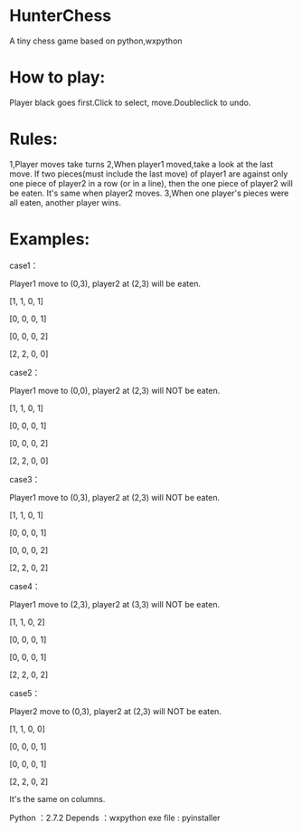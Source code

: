 ﻿HunterChess
===========

A tiny chess game based on python,wxpython


How to play:
===========
Player black goes first.Click to select, move.Doubleclick to undo.


Rules:
===========
1,Player moves take turns
2,When player1 moved,take a look at the last move.
  If two pieces(must include the last move) of player1 are against only one piece of player2 in a row (or in a line),
  then the one piece of player2 will be eaten.
  It's same when player2 moves. 
3,When one player's pieces were all eaten, another player wins.

Examples:
============

case1：

Player1 move to (0,3), player2 at (2,3) will be eaten.

[1, 1, 0, 1]

[0, 0, 0, 1]

[0, 0, 0, 2]

[2, 2, 0, 0]

case2：

Player1 move to (0,0), player2 at (2,3) will NOT be eaten.

[1, 1, 0, 1]

[0, 0, 0, 1]

[0, 0, 0, 2]

[2, 2, 0, 0]

case3：

Player1 move to (0,3), player2 at (2,3) will  NOT be eaten.

[1, 1, 0, 1]

[0, 0, 0, 1]

[0, 0, 0, 2]

[2, 2, 0, 2]


case4：

Player1 move to (2,3), player2 at (3,3) will NOT be eaten.

[1, 1, 0, 2]

[0, 0, 0, 1]

[0, 0, 0, 1]

[2, 2, 0, 2]

case5：

Player2 move to (0,3), player2 at (2,3) will NOT be eaten.

[1, 1, 0, 0]

[0, 0, 0, 1]

[0, 0, 0, 1]

[2, 2, 0, 2]

It's the same on columns.

Python   ：2.7.2
Depends  ：wxpython
exe file : pyinstaller
